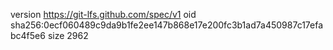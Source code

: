 version https://git-lfs.github.com/spec/v1
oid sha256:0ecf060489c9da9b1fe2ee147b868e17e200fc3b1ad7a450987c17efabc4f5e6
size 2962
